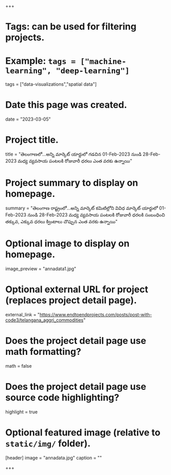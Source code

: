 +++
# Tags: can be used for filtering projects.
# Example: `tags = ["machine-learning", "deep-learning"]`
tags = ["data-visualizations","spatial data"]

# Date this page was created.
date = "2023-03-05"

# Project title.
title = "తెలంగాణలో…అన్ని మార్కెట్ యార్డులో గడచిన 01-Feb-2023 నుండి 28-Feb-2023 మధ్య వ్యవసాయ పంటలకి రోజువారీ ధరలు ఎంత వరకు ఉన్నాయి"

# Project summary to display on homepage.
summary = "తెలంగాణ రాష్ట్రంలో…అన్ని మార్కెట్ కమిటిల్లోని వివిధ మార్కెట్ యార్డులో 01-Feb-2023 నుండి 28-Feb-2023 మధ్య వ్యవసాయ పంటలకి రోజువారీ ధరలకి సంబంధించి తక్కువ, ఎక్కువ ధరలు క్వింటాలు చొప్పున ఎంత వరకు ఉన్నాయి"

# Optional image to display on homepage.
image_preview = "annadata1.jpg"

# Optional external URL for project (replaces project detail page).
external_link = "https://www.endtoendprojects.com/posts/post-with-code3/telangana_aggri_commodities"

# Does the project detail page use math formatting?
math = false

# Does the project detail page use source code highlighting?
highlight = true

# Optional featured image (relative to `static/img/` folder).
[header]
image = "annadata.jpg"
caption = ""

+++

